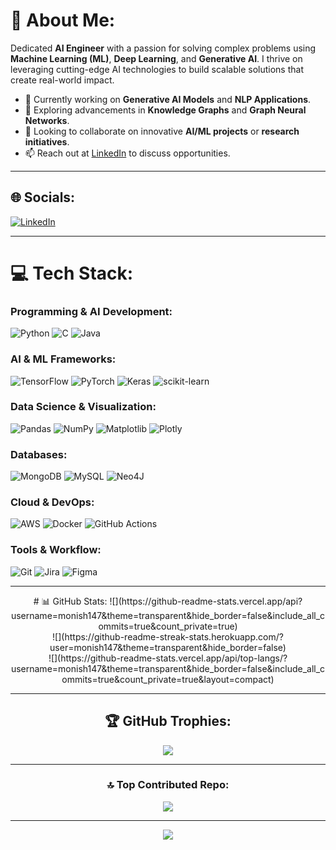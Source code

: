 
# 💫 About Me:
Dedicated **AI Engineer** with a passion for solving complex problems using **Machine Learning (ML)**, **Deep Learning**, and **Generative AI**. I thrive on leveraging cutting-edge AI technologies to build scalable solutions that create real-world impact.  
 - 🔭 Currently working on **Generative AI Models** and **NLP Applications**.  
 - 🌱 Exploring advancements in **Knowledge Graphs** and **Graph Neural Networks**.  
 - 👯 Looking to collaborate on innovative **AI/ML projects** or **research initiatives**. 
 - 📫 Reach out at [LinkedIn](https://linkedin.com/in/mmonish147) to discuss opportunities.  

---

## 🌐 Socials:
[![LinkedIn](https://img.shields.io/badge/LinkedIn-%230077B5.svg?logo=linkedin&logoColor=white)](https://linkedin.com/in/mmonish147)

---

# 💻 Tech Stack:
### Programming & AI Development:
![Python](https://img.shields.io/badge/python-3670A0?style=for-the-badge&logo=python&logoColor=ffdd54) ![C](https://img.shields.io/badge/c-%2300599C.svg?style=for-the-badge&logo=c&logoColor=white) ![Java](https://img.shields.io/badge/java-%23ED8B00.svg?style=for-the-badge&logo=openjdk&logoColor=white)  

### AI & ML Frameworks:
![TensorFlow](https://img.shields.io/badge/TensorFlow-%23FF6F00.svg?style=for-the-badge&logo=TensorFlow&logoColor=white) ![PyTorch](https://img.shields.io/badge/PyTorch-%23EE4C2C.svg?style=for-the-badge&logo=PyTorch&logoColor=white) ![Keras](https://img.shields.io/badge/Keras-%23D00000.svg?style=for-the-badge&logo=Keras&logoColor=white) ![scikit-learn](https://img.shields.io/badge/scikit--learn-%23F7931E.svg?style=for-the-badge&logo=scikit-learn&logoColor=white)  

### Data Science & Visualization:
![Pandas](https://img.shields.io/badge/pandas-%23150458.svg?style=for-the-badge&logo=pandas&logoColor=white) ![NumPy](https://img.shields.io/badge/numpy-%23013243.svg?style=for-the-badge&logo=numpy&logoColor=white) ![Matplotlib](https://img.shields.io/badge/Matplotlib-%23ffffff.svg?style=for-the-badge&logo=Matplotlib&logoColor=black) ![Plotly](https://img.shields.io/badge/Plotly-%233F4F75.svg?style=for-the-badge&logo=plotly&logoColor=white)  

### Databases:
![MongoDB](https://img.shields.io/badge/MongoDB-%234ea94b.svg?style=for-the-badge&logo=mongodb&logoColor=white) ![MySQL](https://img.shields.io/badge/mysql-4479A1.svg?style=for-the-badge&logo=mysql&logoColor=white) ![Neo4J](https://img.shields.io/badge/Neo4j-008CC1?style=for-the-badge&logo=neo4j&logoColor=white)  

### Cloud & DevOps:
![AWS](https://img.shields.io/badge/AWS-%23FF9900.svg?style=for-the-badge&logo=amazon-aws&logoColor=white) ![Docker](https://img.shields.io/badge/docker-%230db7ed.svg?style=for-the-badge&logo=docker&logoColor=white) ![GitHub Actions](https://img.shields.io/badge/github%20actions-%232671E5.svg?style=for-the-badge&logo=githubactions&logoColor=white)  

### Tools & Workflow:
![Git](https://img.shields.io/badge/git-%23F05033.svg?style=for-the-badge&logo=git&logoColor=white) ![Jira](https://img.shields.io/badge/jira-%230A0FFF.svg?style=for-the-badge&logo=jira&logoColor=white) ![Figma](https://img.shields.io/badge/figma-%23F24E1E.svg?style=for-the-badge&logo=figma&logoColor=white)  

---
<div align="center">
# 📊 GitHub Stats:
![](https://github-readme-stats.vercel.app/api?username=monish147&theme=transparent&hide_border=false&include_all_commits=true&count_private=true)<br/>
![](https://github-readme-streak-stats.herokuapp.com/?user=monish147&theme=transparent&hide_border=false)<br/>
![](https://github-readme-stats.vercel.app/api/top-langs/?username=monish147&theme=transparent&hide_border=false&include_all_commits=true&count_private=true&layout=compact)

---

## 🏆 GitHub Trophies:
![](https://github-profile-trophy.vercel.app/?username=monish147&theme=onedark&no-frame=false&no-bg=true&margin-w=4)

---

### 🔝 Top Contributed Repo:
![](https://github-contributor-stats.vercel.app/api?username=monish147&limit=5&theme=dark&combine_all_yearly_contributions=true)

---

[![](https://visitcount.itsvg.in/api?id=monish147&icon=0&color=0)](https://visitcount.itsvg.in)

</div>
